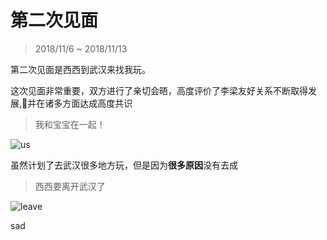 # 第二次见面

> 2018/11/6 ~ 2018/11/13

第二次见面是西西到武汉来找我玩。

这次见面非常重要，双方进行了亲切会晤，高度评价了李梁友好关系不断取得发展,并在诸多方面达成高度共识

> 我和宝宝在一起！

![us](./static/img/us.JPG)

虽然计划了去武汉很多地方玩，但是因为**很多原因**没有去成

> 西西要离开武汉了

![leave](./static/img/leave.JPG)

sad

